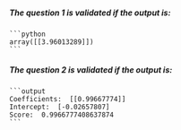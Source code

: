 ##### The question 1 is validated if the output is:

    ```python
    array([[3.96013289]])
    ```

##### The question 2 is validated if the output is:

    ```output
    Coefficients:  [[0.99667774]]
    Intercept:  [-0.02657807]
    Score:  0.9966777408637874
    ```

